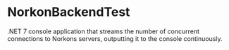 # NorkonBackendTest
.NET 7 console application that streams the number of concurrent connections to Norkons servers, outputting it to the console continuously.